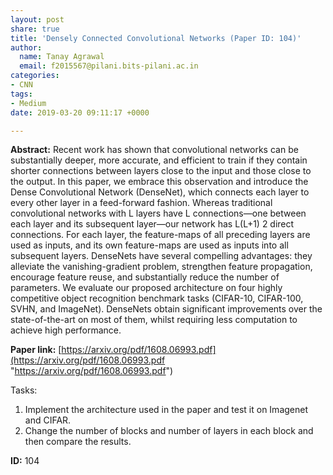 ```yaml
---
layout: post
share: true
title: 'Densely Connected Convolutional Networks (Paper ID: 104)'
author:
  name: Tanay Agrawal
  email: f2015567@pilani.bits-pilani.ac.in
categories:
- CNN
tags:
- Medium
date: 2019-03-20 09:11:17 +0000

---
```

**Abstract:** Recent work has shown that convolutional networks can be substantially deeper, more accurate, and efficient to train if they contain shorter connections between layers close to the input and those close to the output. In this paper, we embrace this observation and introduce the Dense Convolutional Network (DenseNet), which connects each layer to every other layer in a feed-forward fashion. Whereas traditional convolutional networks with L layers have L connections—one between each layer and its subsequent layer—our network has L(L+1) 2 direct connections. For each layer, the feature-maps of all preceding layers are used as inputs, and its own feature-maps are used as inputs into all subsequent layers. DenseNets have several compelling advantages: they alleviate the vanishing-gradient problem, strengthen feature propagation, encourage feature reuse, and substantially reduce the number of parameters. We evaluate our proposed architecture on four highly competitive object recognition benchmark tasks (CIFAR-10, CIFAR-100, SVHN, and ImageNet). DenseNets obtain significant improvements over the state-of-the-art on most of them, whilst requiring less computation to achieve high performance.

**Paper link:** [https://arxiv.org/pdf/1608.06993.pdf](https://arxiv.org/pdf/1608.06993.pdf "https://arxiv.org/pdf/1608.06993.pdf")

Tasks:

1. Implement the architecture used in the paper and test it on Imagenet and CIFAR.
2. Change the number of blocks and number of layers in each block and then compare the results.

**ID:** 104